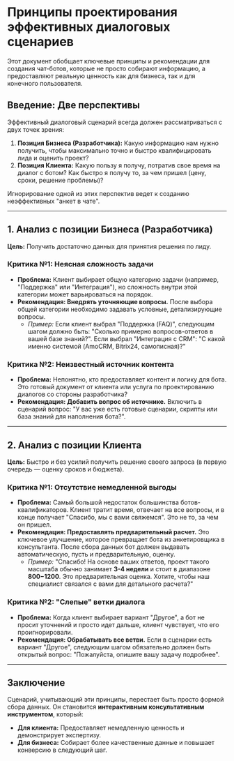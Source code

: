 # Принципы проектирования эффективных диалоговых сценариев

Этот документ обобщает ключевые принципы и рекомендации для создания чат-ботов, которые не просто собирают информацию, а предоставляют реальную ценность как для бизнеса, так и для конечного пользователя.

## Введение: Две перспективы

Эффективный диалоговый сценарий всегда должен рассматриваться с двух точек зрения:

1.  **Позиция Бизнеса (Разработчика):** Какую информацию нам нужно получить, чтобы максимально точно и быстро квалифицировать лида и оценить проект?
2.  **Позиция Клиента:** Какую пользу я получу, потратив свое время на диалог с ботом? Как быстро я получу то, за чем пришел (цену, сроки, решение проблемы)?

Игнорирование одной из этих перспектив ведет к созданию неэффективных "анкет в чате".

---

## 1. Анализ с позиции Бизнеса (Разработчика)

**Цель:** Получить достаточно данных для принятия решения по лиду.

### Критика №1: Неясная сложность задачи
- **Проблема:** Клиент выбирает общую категорию задачи (например, "Поддержка" или "Интеграция"), но сложность внутри этой категории может варьироваться на порядок.
- **Рекомендация: Внедрять уточняющие вопросы.** После выбора общей категории необходимо задавать условные, детализирующие вопросы.
    - *Пример:* Если клиент выбрал "Поддержка (FAQ)", следующим шагом должно быть: "Сколько примерно вопросов-ответов в вашей базе знаний?". Если выбрал "Интеграция с CRM": "С какой именно системой (AmoCRM, Bitrix24, самописная)?"

### Критика №2: Неизвестный источник контента
- **Проблема:** Непонятно, кто предоставляет контент и логику для бота. Это готовый документ от клиента или услуга по проектированию диалогов со стороны разработчика?
- **Рекомендация: Добавить вопрос об источнике.** Включить в сценарий вопрос: "У вас уже есть готовые сценарии, скрипты или база знаний для наполнения бота?".

---

## 2. Анализ с позиции Клиента

**Цель:** Быстро и без усилий получить решение своего запроса (в первую очередь — оценку сроков и бюджета).

### Критика №1: Отсутствие немедленной выгоды
- **Проблема:** Самый большой недостаток большинства ботов-квалификаторов. Клиент тратит время, отвечает на все вопросы, и в конце получает "Спасибо, мы с вами свяжемся". Это не то, за чем он пришел.
- **Рекомендация: Предоставлять предварительный расчет.** Это ключевое улучшение, которое превращает бота из анкетировщика в консультанта. После сбора данных бот должен выдавать автоматическую, пусть и предварительную, оценку.
    - *Пример:* "Спасибо! На основе ваших ответов, проект такого масштаба обычно занимает **3-4 недели** и стоит в диапазоне **$800-$1200**. Это предварительная оценка. Хотите, чтобы наш специалист связался с вами для детального расчета?"

### Критика №2: "Слепые" ветки диалога
- **Проблема:** Когда клиент выбирает вариант "Другое", а бот не просит уточнений и просто идет дальше, клиент чувствует, что его проигнорировали.
- **Рекомендация: Обрабатывать все ветви.** Если в сценарии есть вариант "Другое", следующим шагом обязательно должен быть открытый вопрос: "Пожалуйста, опишите вашу задачу подробнее".

---

## Заключение

Сценарий, учитывающий эти принципы, перестает быть просто формой сбора данных. Он становится **интерактивным консультативным инструментом**, который:
- **Для клиента:** Предоставляет немедленную ценность и демонстрирует экспертизу.
- **Для бизнеса:** Собирает более качественные данные и повышает конверсию в следующий шаг.

